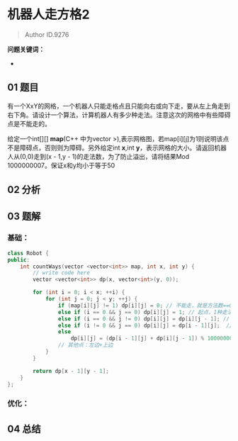 # 机器人走方格2
> Author ID.9276 

**问题关键词：**

- 

## 01 题目

有一个XxY的网格，一个机器人只能走格点且只能向右或向下走，要从左上角走到右下角。请设计一个算法，计算机器人有多少种走法。注意这次的网格中有些障碍点是不能走的。

给定一个int[][] **map**(C++ 中为vector >),表示网格图，若map[i][j]为1则说明该点不是障碍点，否则则为障碍。另外给定int **x**,int **y**，表示网格的大小。请返回机器人从(0,0)走到(x - 1,y - 1)的走法数，为了防止溢出，请将结果Mod 1000000007。保证x和y均小于等于50

## 02 分析



## 03 题解

### 基础：

```c++
class Robot {
public:
    int countWays(vector <vector<int>> map, int x, int y) {
        // write code here
        vector <vector<int>> dp(x, vector<int>(y, 0));

        for (int i = 0; i < x; ++i) {
            for (int j = 0; j < y; ++j) {
                if (map[i][j] != 1) dp[i][j] = 0; // 不能走，就是方法数==0
                else if (i == 0 && j == 0) dp[i][j] = 1; // 起点，1种走法
                else if (i == 0 && j != 0) dp[i][j] = dp[i][j - 1]; // 上边沿：只能从左边来
                else if (i != 0 && j == 0) dp[i][j] = dp[i - 1][j];  // 左边沿：只能从上边来
                else
                    dp[i][j] = (dp[i - 1][j] + dp[i][j - 1]) % 1000000007;
                // 其他点：左边+上边
            }
        }

        return dp[x - 1][y - 1];
    }
};
```



### 优化：



## 04 总结

